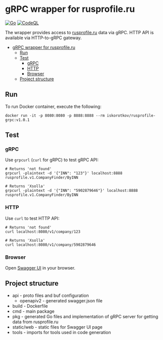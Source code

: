 # gRPC wrapper for rusprofile.ru

[![Go](https://github.com/iskorotkov/rusprofile-grpc/actions/workflows/go.yml/badge.svg)](https://github.com/iskorotkov/rusprofile-grpc/actions/workflows/go.yml)
[![CodeQL](https://github.com/iskorotkov/rusprofile-grpc/actions/workflows/codeql-analysis.yml/badge.svg)](https://github.com/iskorotkov/rusprofile-grpc/actions/workflows/codeql-analysis.yml)

The wrapper provides access to [rusprofile.ru](https://www.rusprofile.ru/) data via gRPC. HTTP API is available via HTTP-to-gRPC gateway.

- [gRPC wrapper for rusprofile.ru](#grpc-wrapper-for-rusprofileru)
  - [Run](#run)
  - [Test](#test)
    - [gRPC](#grpc)
    - [HTTP](#http)
    - [Browser](#browser)
  - [Project structure](#project-structure)

## Run

To run Docker container, execute the following:

```shell
docker run -it -p 8080:8080 -p 8888:8888 --rm iskorotkov/rusprofile-grpc:v1.0.1
```

## Test

### gRPC

Use `grpcurl` (`curl` for gRPC) to test gRPC API:

```shell
# Returns 'not found'
grpcurl -plaintext -d '{"INN": "123"}' localhost:8888 rusprofile.v1.CompanyFinder/ByINN

# Returns 'Xsolla'
grpcurl -plaintext -d '{"INN": "5902879646"}' localhost:8888 rusprofile.v1.CompanyFinder/ByINN
```

### HTTP

Use `curl` to test HTTP API:

```shell
# Returns 'not found'
curl localhost:8080/v1/company/123

# Returns 'Xsolla'
curl localhost:8080/v1/company/5902879646
```

### Browser

Open [Swagger UI](http://localhost:8080/swagger-ui/) in your browser.

## Project structure

- api - proto files and buf configuration
  - openapiv2 - generated swagger.json file
- build - Dockerfile
- cmd - main package
- pkg - generated Go files and implementation of gRPC server for getting data from rusprofile.ru
- static/web - static files for Swagger UI page
- tools - imports for tools used in code generation
